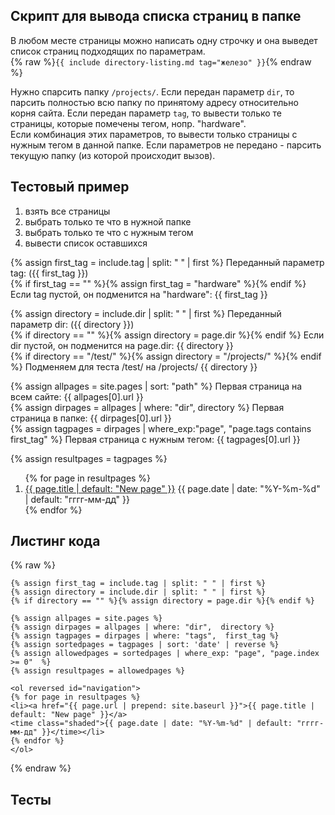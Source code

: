 ## Скрипт для вывода списка страниц в папке
В любом месте страницы можно написать одну строчку и она выведет список страниц подходящих по параметрам.  
{% raw %}```{{ include directory-listing.md tag="железо" }}```{% endraw %}

Нужно спарсить папку ```/projects/```.
Если передан параметр ```dir```, то парсить полностью всю папку по принятому адресу относительно корня сайта.
Если передан параметр ```tag```, то вывести только те страницы, которые помечены тегом, нопр. "hardware".  
Если комбинация этих параметров, то вывести только страницы с нужным тегом в  данной папке.
Если параметров не передано - парсить текущую папку (из которой происходит вызов).

## Тестовый пример

1. взять все страницы
2. выбрать только те что в нужной папке
3. выбрать только те что с нужным тегом
4. вывести список оставшихся

{% assign first_tag = include.tag | split: " " | first %}
Переданный параметр tag: ({{ first_tag }})<br>
{% if first_tag == "" %}{% assign first_tag = "hardware" %}{% endif %}
Если tag пустой, он подменится на "hardware": {{ first_tag }}<br>

{% assign directory = include.dir | split: " " | first %}
Переданный параметр dir: ({{ directory }})<br>
{% if directory == "" %}{% assign directory = page.dir %}{% endif %}
Если dir пустой, он подменится на page.dir: {{ directory }}<br>
{% if directory == "/test/" %}{% assign directory = "/projects/" %}{% endif %}
Подменяем для теста /test/ на /projects/ {{ directory }}<br>


{% assign allpages = site.pages | sort: "path" %}
Первая страница на всем сайте: {{ allpages[0].url }}<br>
{% assign dirpages = allpages | where: "dir",  directory %}
Первая страница  в папке: {{ dirpages[0].url }}<br> 
{% assign tagpages = dirpages | where_exp:"page", "page.tags contains first_tag" %}
Первая страница с нужным тегом: {{ tagpages[0].url }}<br>



{% assign resultpages = tagpages %}
<ol reversed id="navigation">
{% for page in resultpages %}
<li><a href="{{ page.url | prepend: site.baseurl }}">{{ page.title | default: "New page" }}</a> 
<time class="shaded">{{ page.date | date: "%Y-%m-%d" | default: "гггг-мм-дд" }}</time></li>
{% endfor %}
</ol>

## Листинг кода
{% raw %}
``` 
{% assign first_tag = include.tag | split: " " | first %}
{% assign directory = include.dir | split: " " | first %}
{% if directory == "" %}{% assign directory = page.dir %}{% endif %}

{% assign allpages = site.pages %}
{% assign dirpages = allpages | where: "dir",  directory %}
{% assign tagpages = dirpages | where: "tags",  first_tag %}
{% assign sortedpages = tagpages | sort: 'date' | reverse %}
{% assign allowedpages = sortedpages | where_exp: "page", "page.index >= 0"	 %}
{% assign resultpages = allowedpages %}

<ol reversed id="navigation">
{% for page in resultpages %}
<li><a href="{{ page.url | prepend: site.baseurl }}">{{ page.title | default: "New page" }}</a> 
<time class="shaded">{{ page.date | date: "%Y-%m-%d" | default: "гггг-мм-дд" }}</time></li>
{% endfor %}
</ol>
```
{% endraw %}


## Тесты


